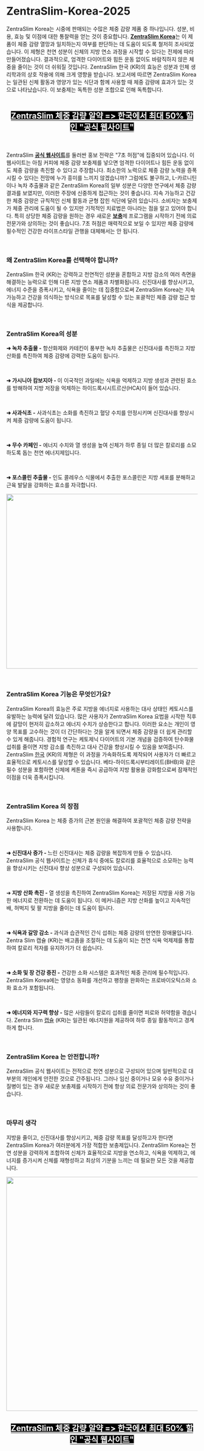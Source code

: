 # ZentraSlim-Korea-2025

<p>ZentraSlim Korea는 시중에 판매되는 수많은 체중 감량 제품 중 하나입니다. 성분, 비용, 효능 및 이점에 대한 통찰력을 얻는 것이 중요합니다.&nbsp;<strong><a href="https://zentra-slim.kr/">ZentraSlim Korea</a></strong>는 이 제품이 체중 감량 열망과 일치하는지 여부를 판단하는 데 도움이 되도록 철저히 조사되었습니다. 이 제형은 천연 성분이 신체의 지방 연소 과정을 시작할 수 있다는 전제에 따라 만들어졌습니다. 결과적으로, 엄격한 다이어트와 힘든 운동 없이도 바람직하지 않은 체중을 줄이는 것이 더 쉬워질 것입니다. ZentraSlim 한국 (KR)의 효능은 성분과 인체 생리학과의 상호 작용에 의해 크게 영향을 받습니다. 보고서에 따르면 ZentraSlim Korea는 일관된 신체 활동과 영양가 있는 식단과 함께 사용할 때 체중 감량에 효과가 있는 것으로 나타났습니다. 이 보충제는 독특한 성분 조합으로 인해 독특합니다.</p>
<p><a href="https://zentra-slim.kr/go/checkout/"><img src="https://cdn.prod.website-files.com/67bb20955741c3c70f96fb85/67bb239cd87ba750e0041815_4X4TqkxudzEMg55n.jpeg" alt="" border="0" /></a></p>
<h2 style="text-align: center;"><span style="color: #ffffff; background-color: #000000;"><strong><a style="color: #ffffff; background-color: #000000;" href="https://zentra-slim.kr/go/checkout/"><u>ZentraSlim&nbsp;</u><u>체중 감량 알약&nbsp;</u></a><a style="color: #ffffff; background-color: #000000;" href="https://zentra-slim.kr/go/checkout/"><u>=&gt;&nbsp;</u><u>한국에서 최대&nbsp;</u></a><a style="color: #ffffff; background-color: #000000;" href="https://zentra-slim.kr/go/checkout/"><u>50%&nbsp;</u><u>할인&nbsp;</u></a><a style="color: #ffffff; background-color: #000000;" href="https://zentra-slim.kr/go/checkout/"><u>"</u><u>공식 웹사이트</u></a><a style="color: #ffffff; background-color: #000000;" href="https://zentra-slim.kr/go/checkout/"><u>"</u></a></strong></span></h2>
<p>&nbsp;</p>
<p>ZentraSlim&nbsp;<strong><a href="https://zentraslim.dk/">공식 웹사이트</a></strong>를 둘러싼 홍보 전략은 "7초 허점"에 집중되어 있습니다. 이 웹사이트는 아침 커피에 체중 감량 보충제를 넣으면 엄격한 다이어트나 힘든 운동 없이도 체중 감량을 촉진할 수 있다고 주장합니다. 최소한의 노력으로 체중 감량 노력을 증폭시킬 수 있다는 전망에 누가 흥미를 느끼지 않겠습니까? 그럼에도 불구하고, L-카르니틴이나 녹차 추출물과 같은 ZentraSlim Korea의 일부 성분은 다양한 연구에서 체중 감량 결과를 보였지만, 이러한 주장에 신중하게 접근하는 것이 좋습니다. 지속 가능하고 건강한 체중 감량은 규칙적인 신체 활동과 균형 잡힌 식단에 달려 있습니다. 소비자는 보충제가 체중 관리에 도움이 될 수 있지만 기적적인 치료법은 아니라는 점을 알고 있어야 합니다. 특히 상당한 체중 감량을 원하는 경우 새로운&nbsp;<strong><a href="https://manhoodplus.dk/">보충</a></strong>제<strong>&nbsp;</strong>프로그램을 시작하기 전에 의료 전문가와 상의하는 것이 좋습니다. 7초 허점은 매력적으로 보일 수 있지만 체중 감량에 필수적인 건강한 라이프스타일 관행을 대체해서는 안 됩니다.</p>
<p>&nbsp;</p>
<h3><strong>왜 ZentraSlim Korea를 선택해야 합니까?</strong></h3>
<p>ZentraSlim 한국 (KR)는 강력하고 천연적인 성분을 혼합하고 지방 감소의 여러 측면을 해결하는 능력으로 인해 다른 지방 연소 제품과 차별화됩니다. 신진대사를 향상시키고, 에너지 수준을 증폭시키고, 식욕을 줄이는 데 집중함으로써 ZentraSlim Korea는 지속 가능하고 건강을 의식하는 방식으로 목표를 달성할 수 있는 포괄적인 체중 감량 접근 방식을 제공합니다.</p>
<p>&nbsp;</p>
<h3><strong>ZentraSlim Korea의 성분</strong></h3>
<p><strong>➜ 녹차 추출물&nbsp;</strong><strong>-</strong>&nbsp;항산화제와 카테킨이 풍부한 녹차 추출물은 신진대사를 촉진하고 지방 산화를 촉진하여 체중 감량에 강력한 도움이 됩니다.</p>
<p>&nbsp;</p>
<p><strong>➜ 가시니아 캄보지아&nbsp;</strong><strong>-&nbsp;</strong>이 이국적인 과일에는 식욕을 억제하고 지방 생성과 관련된 효소를 방해하여 지방 저장을 억제하는 하이드록시시트르산(HCA)이 들어 있습니다.</p>
<p>&nbsp;</p>
<p><strong>➜ 사과식초&nbsp;</strong><strong>-</strong>&nbsp;사과식초는 소화를 촉진하고 혈당 수치를 안정시키며 신진대사를 향상시켜 체중 감량에 도움이 됩니다.</p>
<p>&nbsp;</p>
<p><strong>➜ 무수 카페인&nbsp;</strong><strong>-</strong>&nbsp;에너지 수치와 열 생성을 높여 신체가 하루 종일 더 많은 칼로리를 소모하도록 돕는 천연 에너지제입니다.</p>
<p>&nbsp;</p>
<p><strong>➜ 포스콜린 추출물&nbsp;</strong><strong>-</strong>&nbsp;인도 콜레우스 식물에서 추출한 포스콜린은 지방 세포를 분해하고 근육 발달을 강화하는 효소를 자극합니다.</p>
<p><a href="https://zentra-slim.kr/go/checkout/"><img src="https://cdn.prod.website-files.com/67bb20955741c3c70f96fb85/67bb239ccabf6acfef2bb055_XhbbEJHYZg7L8hAk.jpeg" alt="" width="907" height="460" border="0" /></a></p>
<p>&nbsp;</p>
<h3><strong>ZentraSlim Korea 기능은 무엇인가요?</strong></h3>
<p>ZentraSlim Korea의 효능은 주로 지방을 에너지로 사용하는 대사 상태인 케토시스를 유발하는 능력에 달려 있습니다. 많은 사용자가 ZentraSlim Korea 요법을 시작한 직후에 갈망이 현저히 감소하고 에너지 수치가 상승한다고 합니다. 이러한 요소는 개인이 영양 목표를 고수하는 것이 더 간단하다는 것을 알게 되면서 체중 감량을 더 쉽게 관리할 수 있게 해줍니다. 경험적 연구는 케토제닉 다이어트의 기본 개념을 검증하여 탄수화물 섭취를 줄이면 지방 감소를 촉진하고 대사 건강을 향상시킬 수 있음을 보여줍니다. ZentraSlim&nbsp;<a href="https://zentraslimnorge.com/">한국</a>&nbsp;(KR)의 제형은 이 과정을 가속화하도록 제작되어 사용자가 더 빠르고 효율적으로 케토시스를 달성할 수 있습니다. 베타-하이드록시부티레이트(BHB)와 같은 필수 성분을 포함하면 신체에 케톤을 즉시 공급하여 지방 활용을 강화함으로써 잠재적인 이점을 더욱 증폭시킵니다.</p>
<p>&nbsp;</p>
<h3><strong>ZentraSlim Korea 의 장점</strong></h3>
<p>ZentraSlim Korea 는 체중 증가의 근본 원인을 해결하여 포괄적인 체중 감량 전략을 사용합니다.</p>
<p>&nbsp;</p>
<p><strong>➜ 신진대사 증가&nbsp;</strong><strong>-&nbsp;</strong>느린 신진대사는 체중 감량을 복잡하게 만들 수 있습니다. ZentraSlim 공식 웹사이트는 신체가 휴식 중에도 칼로리를 효율적으로 소모하는 능력을 향상시키는 신진대사 향상 성분으로 구성되어 있습니다.</p>
<p>&nbsp;</p>
<p>➜<strong>&nbsp;지방 산화 촉진&nbsp;</strong><strong>-&nbsp;</strong>열 생성을 촉진하여 ZentraSlim Korea는 저장된 지방을 사용 가능한 에너지로 전환하는 데 도움이 됩니다. 이 메커니즘은 지방 산화를 높이고 지속적인 배, 허벅지 및 팔 지방을 줄이는 데 도움이 됩니다.</p>
<p>&nbsp;</p>
<p><strong>➜ 식욕과 갈망 감소&nbsp;</strong><strong>-&nbsp;</strong>과식과 습관적인 간식 섭취는 체중 감량의 만연한 장애물입니다. Zentra Slim 캡슐 (KR)는 배고픔을 조절하는 데 도움이 되는 천연 식욕 억제제를 통합하여 칼로리 적자를 유지하기가 더 쉽습니다.</p>
<p>&nbsp;</p>
<p><strong>➜ 소화 및 장 건강 증진&nbsp;</strong><strong>-</strong>&nbsp;건강한 소화 시스템은 효과적인 체중 관리에 필수적입니다. ZentraSlim Korea에는 영양소 동화를 개선하고 팽창을 완화하는 프로바이오틱스와 소화 효소가 포함됩니다.</p>
<p>&nbsp;</p>
<p><strong>➜ 에너지와 지구력 향상&nbsp;</strong><strong>-</strong>&nbsp;많은 사람들이 칼로리 섭취를 줄이면 피로와 허약함을 겪습니다. Zentra Slim&nbsp;<a href="https://naturesgardencbd.dk/">캡슐</a>&nbsp;(KR)는 일관된 에너지원을 제공하여 하루 종일 활동적이고 경계하게 합니다.</p>
<p>&nbsp;</p>
<h3><strong>ZentraSlim Korea 는 안전합니까?</strong></h3>
<p>ZentraSlim 공식 웹사이트는 전적으로 천연 성분으로 구성되어 있으며 일반적으로 대부분의 개인에게 안전한 것으로 간주됩니다. 그러나 임신 중이거나 모유 수유 중이거나 질병이 있는 경우 새로운 보충제를 시작하기 전에 항상 의료 전문가와 상의하는 것이 좋습니다.</p>
<p>&nbsp;</p>
<h3><strong>마무리 생각</strong></h3>
<p>지방을 줄이고, 신진대사를 향상시키고, 체중 감량 목표를 달성하고자 한다면 ZentraSlim Korea가 여러분에게 가장 적합한 보충제입니다. ZentraSlim Korea는 천연 성분을 강력하게 조합하여 신체가 효율적으로 지방을 연소하고, 식욕을 억제하고, 에너지를 증가시켜 신체를 재형성하고 최상의 기분을 느끼는 데 필요한 모든 것을 제공합니다.</p>
<p><a href="https://zentra-slim.kr/go/checkout/"><img src="https://cdn.prod.website-files.com/67bb20955741c3c70f96fb85/67bb239ce7e21f3e0aca28f7_YNMLMg2mVF9yjA8Q.jpeg" alt="" width="904" height="616" border="0" /></a></p>
<h2 style="text-align: center;"><span style="color: #ffffff; background-color: #000000;"><strong><a style="color: #ffffff; background-color: #000000;" href="https://zentra-slim.kr/go/checkout/"><u>ZentraSlim&nbsp;</u><u>체중 감량 알약&nbsp;</u></a><a style="color: #ffffff; background-color: #000000;" href="https://zentra-slim.kr/go/checkout/"><u>=&gt;&nbsp;</u><u>한국에서 최대&nbsp;</u></a><a style="color: #ffffff; background-color: #000000;" href="https://zentra-slim.kr/go/checkout/"><u>50%&nbsp;</u><u>할인&nbsp;</u></a><a style="color: #ffffff; background-color: #000000;" href="https://zentra-slim.kr/go/checkout/"><u>"</u><u>공식 웹사이트</u></a><a style="color: #ffffff; background-color: #000000;" href="https://zentra-slim.kr/go/checkout/"><u>"</u></a></strong></span></h2>
<p>&nbsp;</p>
